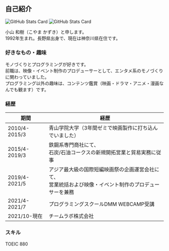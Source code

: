 ## 自己紹介
![GitHub Stats Card](https://github-readme-stats.vercel.app/api?username=kazuki-koyama&count_private=true&theme=dark&show_icons=true)
![GitHub Stats Card](https://github-readme-stats.vercel.app/api/top-langs/?username=kazuki-koyama&layout=compact&count_private=true&theme=dark&hide=C,shell,M4,Makefile)

小山 和樹（こやま かずき）と申します。  
1992年生まれ。長野県出身で、現在は神奈川県在住です。

### 好きなもの・趣味
モノづくりとプログラミングが好きです。  
前職は、映像・イベント制作のプロデューサーとして、エンタメ系のモノづくりに関わっていました。  
プログラミング以外の趣味は、コンテンツ鑑賞（映画・ドラマ・アニメ・漫画なんでも観ます）です。

### 経歴
| 期間 | 経歴 |
----|---- 
| 2010/4-2015/3 | 青山学院大学（3年間ゼミで映画製作に打ち込んでいました） |
| 2015/4-2019/3 | 鉄鋼系専門商社にて、<br>石炭/石油コークスの新規開拓営業と貿易実務に従事 |
| 2019/4-2021/5 | アジア最大級の国際短編映画祭の企画運営会社にて、<br>営業統括および映像・イベント制作のプロデューサーを兼務 |
| 2021/4-2021/7 | プログラミングスクールDMM WEBCAMP受講 |
| 2021/10-現在 | チームラボ株式会社 |

### スキル
TOEIC 880
